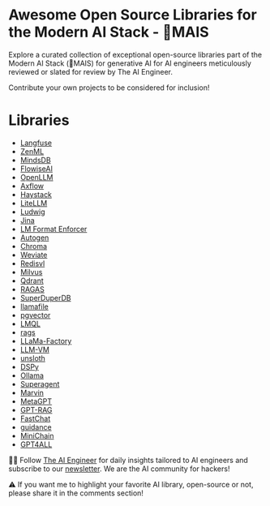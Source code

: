 # Awesome Open Source Libraries for the Modern AI Stack - 🌽MAIS 
Explore a curated collection of exceptional open-source libraries part of the Modern AI Stack (🌽MAIS) for generative AI for AI engineers meticulously reviewed or slated for review by The AI Engineer. 

Contribute your own projects to be considered for inclusion!

# Libraries
* [Langfuse](libraries/langfuse/README.md)
* [ZenML](libraries/zenml/README.md)
* [MindsDB](libraries/mindsdb/README.md)
* [FlowiseAI](libraries/flowiseai/README.md)
* [OpenLLM](libraries/openllm/README.md)
* [Axflow](libraries/axflow/README.md)
* [Haystack](libraries/haystack/README.md)
* [LiteLLM](libraries/litellm/README.md)
* [Ludwig](libraries/ludwig/README.md)
* [Jina](libraries/jina/README.md)
* [LM Format Enforcer](libraries/lmformatenforcer/README.md)
* [Autogen](libraries/autogen/README.md)
* [Chroma](libraries/chroma/README.md)
* [Weviate](libraries/weviate/README.md)
* [Redisvl](libraries/redisvl/README.md)
* [Milvus](libraries/milvus/README.md)
* [Qdrant](libraries/qdrant/README.md)
* [RAGAS](libraries/ragas/README.md)
* [SuperDuperDB](libraries/superduperdb/README.md)
* [llamafile](libraries/llamafile/README.md)
* [pgvector](libraries/pgvector/README.md)
* [LMQL](libraries/lmql/README.md)
* [rags](libraries/rags/README.md)
* [LLaMa-Factory](libraries/llama-factory/README.md)
* [LLM-VM](libraries/llm-vm/README.md)
* [unsloth](libraries/unsloth/README.md)
* [DSPy](libraries/dspy/README.md)
* [Ollama](libraries/ollama/README.md)
* [Superagent](libraries/superagent/README.md)
* [Marvin](libraries/marvin/README.md)
* [MetaGPT](libraries/metagpt/README.md)
* [GPT-RAG](libraries/gpt-rag/README.md)
* [FastChat](libraries/fastchat/README.md)
* [guidance](libraries/guidance/README.md)
* [MiniChain](libraries/minichain/README.md)
* [GPT4ALL](libraries/gpt4all/README.md)




🧙🏽 Follow [The AI Engineer](https://www.linkedin.com/company/theaiengineer/) for daily insights tailored to AI engineers and subscribe to our [newsletter](http://theaiengineerco.substack.com). We are the AI community for hackers!

⚠️ If you want me to highlight your favorite AI library, open-source or not, please share it in the comments section!
